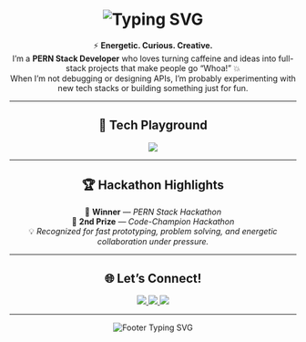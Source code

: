 <!-- HEADER -->
<h1 align="center">
  <img src="https://readme-typing-svg.herokuapp.com?font=Orbitron&size=30&duration=3000&pause=1000&color=9D00FF&center=true&vCenter=true&width=500&lines=Hey+I'm+Adarsh+Yadav;Full+Stack+Developer+💻;Hackathon+Winner+🏆;Passionate+about+building+cool+stuff!" alt="Typing SVG" />
</h1>

<!-- BIO -->
<p align="center">
  ⚡ <strong>Energetic. Curious. Creative.</strong> <br/>
  I’m a <strong>PERN Stack Developer</strong> who loves turning caffeine and ideas into full-stack projects that make people go “Whoa!” 💥<br/>
  When I’m not debugging or designing APIs, I’m probably experimenting with new tech stacks or building something just for fun.
</p>

---

<!-- TECH STACK -->
<h2 align="center">🧠 Tech Playground</h2>
<p align="center">
  <img src="https://skillicons.dev/icons?i=react,nodejs,express,postgresql,mongodb,js,html,css,tailwind,git,github,vscode&theme=dark" />
</p>

---

<!-- ACHIEVEMENTS -->
<h2 align="center">🏆 Hackathon Highlights</h2>
<p align="center">
  🥇 <strong>Winner</strong> — <em>PERN Stack Hackathon</em> <br/>
  🥈 <strong>2nd Prize</strong> — <em>Code-Champion Hackathon</em> <br/>
  💡 <em>Recognized for fast prototyping, problem solving, and energetic collaboration under pressure.</em>
</p>

---

<!-- CONNECT -->
<h2 align="center">🌐 Let’s Connect!</h2>
<p align="center">
  <a href="https://github.com/adarshy129" target="_blank">
    <img src="https://img.shields.io/badge/GitHub-0D1117?style=for-the-badge&logo=github&logoColor=9D00FF" />
  </a>
  <a href="https://www.linkedin.com/in/adarshy129/" target="_blank">
    <img src="https://img.shields.io/badge/LinkedIn-0D1117?style=for-the-badge&logo=linkedin&logoColor=9D00FF" />
  </a>
  <a href="mailto:adarshy129@gmail.com" target="_blank">
    <img src="https://img.shields.io/badge/Email-0D1117?style=for-the-badge&logo=gmail&logoColor=9D00FF" />
  </a>
</p>

---

<!-- FOOTER -->
<p align="center">
  <img src="https://readme-typing-svg.herokuapp.com?font=Fira+Code&size=20&duration=2500&pause=1000&color=9D00FF&center=true&vCenter=true&width=500&lines=Keep+learning.+Keep+building.+Keep+creating.;Code+with+passion+and+purpose.;Let's+make+the+web+awesome+🚀" alt="Footer Typing SVG" />
</p>
